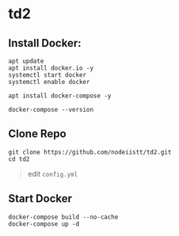 # td2

## Install Docker: 
```
apt update
apt install docker.io -y
systemctl start docker
systemctl enable docker

apt install docker-compose -y

docker-compose --version
```

## Clone Repo

```
git clone https://github.com/nodeiistt/td2.git
cd td2

```

> edit `config.yml`

## Start Docker 
```
docker-compose build --no-cache
docker-compose up -d
```
